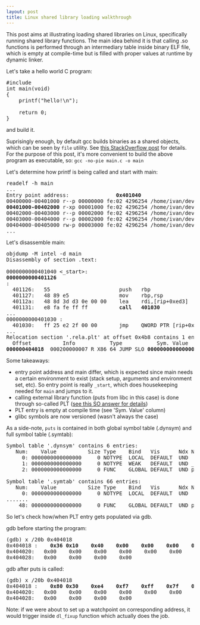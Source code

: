 ```yaml
---
layout: post
title: Linux shared library loading walkthrough
---
```


This post aims at illustrating loading shared libraries on Linux, specifically
running shared library functions. The main idea behind it is that
calling .so functions is performed through an intermediary table inside binary
ELF file, which is empty at compile-time but is filled with proper values at
runtime by dynamic linker.

Let's take a hello world C program:
<pre>
#include <stdio.h>
int main(void)
{
	printf("hello!\n");

	return 0;
}
</pre>
and build it.

Suprisingly enough, by default gcc builds binaries as a shared objects, which
can be seen by `file` utility. See [this StackOverflow post](https://stackoverflow.com/a/34522357) for details.
For the purpose of this post, it's more convenient to build the above program
as executable, so:
`gcc -no-pie main.c -o main`

Let's determine how printf is being called and start with main:
<pre>
readelf -h main
...
Entry point address:               <b>0x401040</b>
00400000-00401000 r--p 00000000 fe:02 4296254 /home/ivan/dev/xgi/abi/so/main
<b>00401000-00402000</b> r-xp 00001000 fe:02 4296254 /home/ivan/dev/xgi/abi/so/main
00402000-00403000 r--p 00002000 fe:02 4296254 /home/ivan/dev/xgi/abi/so/main
00403000-00404000 r--p 00002000 fe:02 4296254 /home/ivan/dev/xgi/abi/so/main
00404000-00405000 rw-p 00003000 fe:02 4296254 /home/ivan/dev/xgi/abi/so/main
...
</pre>

Let's disassemble main:
<pre>
objdump -M intel -d main
Disassembly of section .text:

0000000000401040 <_start>:
<b>0000000000401126</b> <main>:
  401126:	55                   	push   rbp
  401127:	48 89 e5             	mov    rbp,rsp
  40112a:	48 8d 3d d3 0e 00 00 	lea    rdi,[rip+0xed3]        # 402004 <_IO_stdin_used+0x4>
  401131:	e8 fa fe ff ff       	<b>call   401030 <puts@plt></b>
...
0000000000401030 <puts@plt>:
  401030:	ff 25 e2 2f 00 00    	jmp    QWORD PTR [rip+0x2fe2]        # <b>404018</b> <puts@GLIBC_2.2.5>
...
Relocation section '.rela.plt' at offset 0x4b8 contains 1 entry:
  Offset          Info           Type           Sym. Value    Sym. Name + Addend
<b>000000404018</b>  000200000007 R_X86_64_JUMP_SLO <b>0000000000000000</b> puts@GLIBC_2.2.5 + 0
</pre>
Some takeaways:
- entry point address and main differ, which is expected since main needs a certain environment
  to exist (stack setup, arguments and environment set, etc).
  So entry point is really `_start`, which does housekeeping needed for `main` and jumps to it.
- calling external library function (puts from libc in this case) is done through so-called 
  PLT ([see this SO answer for details](https://reverseengineering.stackexchange.com/questions/1992/what-is-plt-got/1993#1993))
- PLT entry is empty at compile time (see 'Sym. Value' column)
- glibc symbols are now versioned (wasn't always the case)

As a side-note, `puts` is contained in both global symbol table (.dynsym) and full symbol table (.symtab):
<pre>
Symbol table '.dynsym' contains 6 entries:
   Num:    Value          Size Type    Bind   Vis      Ndx Name
     0: 0000000000000000     0 NOTYPE  LOCAL  DEFAULT  UND 
     1: 0000000000000000     0 NOTYPE  WEAK   DEFAULT  UND _ITM_deregisterTMCloneTab
     2: 0000000000000000     0 FUNC    GLOBAL DEFAULT  UND puts@GLIBC_2.2.5 (2)

Symbol table '.symtab' contains 66 entries:
   Num:    Value          Size Type    Bind   Vis      Ndx Name
     0: 0000000000000000     0 NOTYPE  LOCAL  DEFAULT  UND
.......
    48: 0000000000000000     0 FUNC    GLOBAL DEFAULT  UND puts@@GLIBC_2.2.5
</pre>

So let's check how/when PLT entry gets populated via gdb.

gdb before starting the program:
<pre>
(gdb) x /20b 0x404018
0x404018 <puts@got.plt>:	<b>0x36	0x10	0x40	0x00	0x00	0x00	0x00	0x00</b>
0x404020:	0x00	0x00	0x00	0x00	0x00	0x00	0x00	0x00
0x404028:	0x00	0x00	0x00	0x00
</pre>

gdb after puts is called:
<pre>
(gdb) x /20b 0x404018
0x404018 <puts@got.plt>:	<b>0x80	0x30	0xe4	0xf7	0xff	0x7f	0x00	0x00</b>
0x404020:	0x00	0x00	0x00	0x00	0x00	0x00	0x00	0x00
0x404028:	0x00	0x00	0x00	0x00
</pre>

Note: if we were about to set up a watchpoint on corresponding address, it would trigger
inside `dl_fixup` function which actually does the job.
